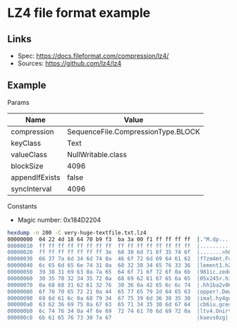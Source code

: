 # LZ4 file format example

## Links

* Spec: https://docs.fileformat.com/compression/lz4/
* Sources: https://github.com/lz4/lz4

## Example

Params

|Name|Value|
|----|-----|
|compression|SequenceFile.CompressionType.BLOCK|
|keyClass|Text
|valueClass|NullWritable.class
|blockSize|4096
|appendIfExists|false
|syncInterval|4096

Constants
* Magic number: 0x184D2204

```bash
hexdump -n 200 -C very-huge-textfile.txt.lz4
00000000  04 22 4d 18 64 70 b9 f3  ba 3a 00 f1 ff ff ff ff  |."M.dp...:......|
00000010  ff ff ff ff ff ff ff ff  ff ff ff ff ff ff ff ff  |................|
00000020  ff ff ff ff ff ff ff 3e  68 38 6d 71 6f 35 74 6f  |.......>h8mqo5to|
00000030  66 37 7a 6d 34 6d 74 0a  46 6f 72 6d 69 64 61 62  |f7zm4mt.Formidab|
00000040  6c 65 6d 65 6e 74 31 0a  68 32 38 34 65 76 33 36  |lement1.h284ev36|
00000050  39 38 31 69 63 0a 7a 65  64 6f 71 6f 72 6f 0a 6b  |981ic.zedoqoro.k|
00000060  30 35 78 32 34 35 72 0a  68 69 62 61 67 65 6a 65  |05x245r.hibageje|
00000070  0a 68 68 31 62 61 32 76  30 36 0a 42 65 6c 6c 74  |.hh1ba2v06.Bellt|
00000080  6f 70 70 65 72 21 0a 44  65 77 65 79 2d 64 65 63  |opper!.Dewey-dec|
00000090  69 6d 61 6c 0a 68 79 34  67 75 39 6d 36 38 35 30  |imal.hy4gu9m6850|
000000a0  63 62 36 69 75 0a 67 63  65 71 34 35 30 6d 67 64  |cb6iu.gceq450mgd|
000000b0  6c 74 76 34 0a 4f 6e 69  72 74 61 70 6d 69 72 0a  |ltv4.Onirtapmir.|
000000c0  6b 61 65 76 73 30 7a 67                           |kaevs0zg|
```

